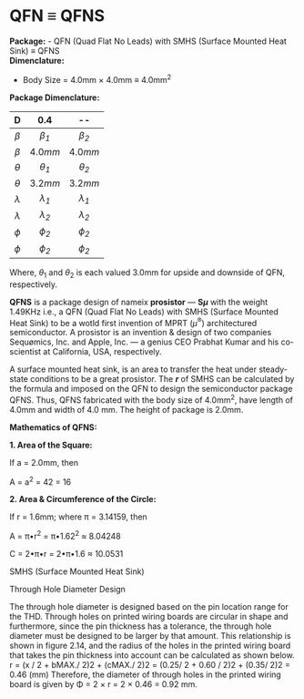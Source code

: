 # QFN ≡ QFNS
<b>Package:</b> - QFN (Quad Flat No Leads) with SMHS (Surface Mounted Heat Sink) ≡ QFNS</br>
<b>Dimenclature:</b></br>
- Body Size = 4.0mm × 4.0mm ≡ 4.0mm<sup>2</sup>


<b>Package Dimenclature:</b></br>

|D|0.4|--|
|:--:|:--:|:--:|
|<i>β<sub></sub></i>|<i>β<sub>1</sub></i>|<i>β<sub>2</sub></i>|--|
|<i>β<sub></sub></i>|4.0<i>mm</i>|4.0<i>mm</i>|--|
|<i>θ<sub></sub></i>|<i>θ<sub>1</sub></i>|<i>θ<sub>2</sub></i>|--|
|<i>θ<sub></sub></i>|3.2<i>mm</i>|3.2<i>mm</i>|--|
|<i>λ<sub></sub></i>|<i>λ<sub>1</sub></i>|<i>λ<sub>1</sub></i>|--|
|<i>λ<sub></sub></i>|<i>λ<sub>2</sub></i>|<i>λ<sub>2</sub></i>|--|
|<i>ϕ<sub></sub></i>|<i>ϕ<sub>2</sub></i>|<i>ϕ<sub>2</sub></i>|--|
|<i>ϕ<sub></sub></i>|<i>ϕ<sub>2</sub></i>|<i>ϕ<sub>2</sub></i>|--|

Where, <i>θ</i><sub>1</sub> and <i>θ</i><sub>2</sub> is each valued 3.0mm for upside and downside of QFN, respectively.


<b>QFNS</b> is a package design of nameix <b>prosistor</b> — <b>S<i>μ</i></b> with the weight 1.49KHz i.e., a QFN (Quad Flat No Leads) with SMHS (Surface Mounted Heat Sink) to be a wotld first invention of MPRT (<i>μ</i><sup>®</sup>) architectured semiconductor. A prosistor is an invention &amp; design of two companies Sequømics, Inc. and Apple, Inc. — a genius CEO Prabhat Kumar and his co-scientist at California, USA, respectively.

A surface mounted heat sink, is an area to transfer the heat under steady-state conditions to be a great prosistor. The <b><i>r</i></b> of SMHS can be calculated by the formula and imposed on the QFN to design the semiconductor package QFNS. Thus, QFNS fabricated with the body size of 4.0mm<sup>2</sup>, have length of 4.0mm and width of 4.0 mm. The height of package is 2.0mm.

<b>Mathematics of QFNS:</b>

<b>1. Area of the Square:</b>

If a = 2.0mm, then

A = a<sup>2</sup> = 42 = 16

<b>2. Area & Circumference of the Circle:</b>

If r = 1.6mm; where π = 3.14159, then

A = π•r<sup>2</sup> = π•1.62<sup>2</sup> ≈ 8.04248

C = 2•π•r = 2•π•1.6 ≈ 10.0531

SMHS (Surface Mounted Heat Sink)

Through Hole Diameter Design

The through hole diameter is designed based on the pin location range for the THD. Through holes on printed wiring
boards are circular in shape and furthermore, since the pin thickness has a tolerance, the through hole diameter must be
designed to be larger by that amount.
This relationship is shown in figure 2.14, and the radius of the holes in the printed wiring board that takes the pin
thickness into account can be calculated as shown below.
r = (x / 2 + bMAX./ 2)2 + (cMAX./ 2)2
  = (0.25/ 2 + 0.60 / 2)2 + (0.35/ 2)2
  = 0.46 (mm)
Therefore, the diameter of through holes in the printed wiring board is given by Φ = 2 × r = 2 × 0.46 = 0.92 mm.

